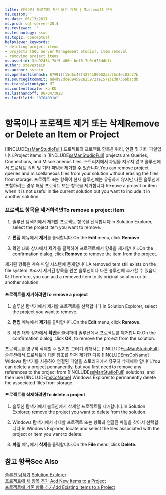 ```yaml
---
title: 항목이나 프로젝트 제거 또는 삭제 | Microsoft 문서
ms.custom: ''
ms.date: 06/13/2017
ms.prod: sql-server-2014
ms.reviewer: ''
ms.technology: ssms
ms.topic: conceptual
helpviewer_keywords:
- deleting project items
- projects [SQL Server Management Studio], item removal
- removing project items
ms.assetid: 3fd92434-70f5-466e-bef0-7e0fd73ddb1c
author: stevestein
ms.author: sstein
ms.openlocfilehash: 679911f15d6c47f4274180602a5376c4ec03c77b
ms.sourcegitcommit: ad4d92dce894592a259721a1571b1d8736abacdb
ms.translationtype: MT
ms.contentlocale: ko-KR
ms.lasthandoff: 08/04/2020
ms.locfileid: "87649310"
---
```

# <a name="remove-or-delete-an-item-or-project"></a><span data-ttu-id="0a19d-102">항목이나 프로젝트 제거 또는 삭제</span><span class="sxs-lookup"><span data-stu-id="0a19d-102">Remove or Delete an Item or Project</span></span>
  <span data-ttu-id="0a19d-103">[!INCLUDE[ssManStudioFull](../../includes/ssmanstudiofull-md.md)] 프로젝트의 프로젝트 항목은 쿼리, 연결 및 기타 파일입니다.</span><span class="sxs-lookup"><span data-stu-id="0a19d-103">Project items in [!INCLUDE[ssManStudioFull](../../includes/ssmanstudiofull-md.md)] projects are Queries, Connections, and Miscellaneous files.</span></span> <span data-ttu-id="0a19d-104">스토리지에서 파일을 지우지 않고 솔루션에서 프로젝트 쿼리 및 기타 파일을 제거할 수 있습니다.</span><span class="sxs-lookup"><span data-stu-id="0a19d-104">You can remove project queries and miscellaneous files from your solution without erasing the files from storage.</span></span> <span data-ttu-id="0a19d-105">프로젝트 또는 항목이 현재 솔루션에는 유용하지 않지만 다른 솔루션에 포함하려는 경우 해당 프로젝트 또는 항목을 제거합니다.</span><span class="sxs-lookup"><span data-stu-id="0a19d-105">Remove a project or item when it is not useful in the current solution but you want to include it in another solution.</span></span>  
  
### <a name="to-remove-a-project-item"></a><span data-ttu-id="0a19d-106">프로젝트 항목을 제거하려면</span><span class="sxs-lookup"><span data-stu-id="0a19d-106">To remove a project item</span></span>  
  
1.  <span data-ttu-id="0a19d-107">솔루션 탐색기에서 제거할 프로젝트 항목을 선택합니다.</span><span class="sxs-lookup"><span data-stu-id="0a19d-107">In Solution Explorer, select the project item you want to remove.</span></span>  
  
2.  <span data-ttu-id="0a19d-108">**편집** 메뉴에서 **제거**를 클릭합니다.</span><span class="sxs-lookup"><span data-stu-id="0a19d-108">On the **Edit** menu, click **Remove**.</span></span>  
  
3.  <span data-ttu-id="0a19d-109">확인 대화 상자에서 **제거** 를 클릭하여 프로젝트에서 항목을 제거합니다.</span><span class="sxs-lookup"><span data-stu-id="0a19d-109">On the confirmation dialog, click **Remove** to remove the item from the project.</span></span>  
  
 <span data-ttu-id="0a19d-110">제거된 항목은 계속 파일 시스템에 존재합니다.</span><span class="sxs-lookup"><span data-stu-id="0a19d-110">A removed item still exists on the file system.</span></span> <span data-ttu-id="0a19d-111">따라서 제거된 항목을 원본 솔루션이나 다른 솔루션에 추가할 수 있습니다.</span><span class="sxs-lookup"><span data-stu-id="0a19d-111">Therefore, you can add a removed item to its original solution or to another solution.</span></span>  
  
#### <a name="to-remove-a-project"></a><span data-ttu-id="0a19d-112">프로젝트를 제거하려면</span><span class="sxs-lookup"><span data-stu-id="0a19d-112">To remove a project</span></span>  
  
1.  <span data-ttu-id="0a19d-113">솔루션 탐색기에서 제거할 프로젝트를 선택합니다.</span><span class="sxs-lookup"><span data-stu-id="0a19d-113">In Solution Explorer, select the project you want to remove.</span></span>  
  
2.  <span data-ttu-id="0a19d-114">**편집** 메뉴에서 **제거**를 클릭합니다.</span><span class="sxs-lookup"><span data-stu-id="0a19d-114">On the **Edit** menu, click **Remove**.</span></span>  
  
3.  <span data-ttu-id="0a19d-115">확인 대화 상자에서 **확인**을 클릭하여 솔루션에서 프로젝트를 제거합니다.</span><span class="sxs-lookup"><span data-stu-id="0a19d-115">On the confirmation dialog, click **OK**, to remove the project from the solution.</span></span>  
  
 <span data-ttu-id="0a19d-116">프로젝트를 영구히 삭제할 수 있지만 그러기 위해서는 [!INCLUDE[ssManStudioFull](../../includes/ssmanstudiofull-md.md)] 솔루션에서 프로젝트에 대한 참조를 먼저 제거한 다음 [!INCLUDE[msCoName](../../includes/msconame-md.md)] Widows 탐색기를 사용하여 연결된 파일을 스토리지에서 영구히 삭제해야 합니다.</span><span class="sxs-lookup"><span data-stu-id="0a19d-116">You can delete a project permanently, but you first need to remove any references to the project from [!INCLUDE[ssManStudioFull](../../includes/ssmanstudiofull-md.md)] solutions, and then use [!INCLUDE[msCoName](../../includes/msconame-md.md)] Windows Explorer to permanently delete the associated files from storage.</span></span>  
  
#### <a name="to-delete-a-project"></a><span data-ttu-id="0a19d-117">프로젝트를 삭제하려면</span><span class="sxs-lookup"><span data-stu-id="0a19d-117">To delete a project</span></span>  
  
1.  <span data-ttu-id="0a19d-118">솔루션 탐색기에서 솔루션에서 삭제할 프로젝트를 제거합니다.</span><span class="sxs-lookup"><span data-stu-id="0a19d-118">In Solution Explorer, remove the project you want to delete from the solution.</span></span>  
  
2.  <span data-ttu-id="0a19d-119">Windows 탐색기에서 삭제할 프로젝트 또는 항목과 연결된 파일을 찾아서 선택합니다.</span><span class="sxs-lookup"><span data-stu-id="0a19d-119">In Windows Explorer, locate and select the files associated with the project or item you want to delete.</span></span>  
  
3.  <span data-ttu-id="0a19d-120">**파일** 메뉴에서 **삭제**를 클릭합니다.</span><span class="sxs-lookup"><span data-stu-id="0a19d-120">On the **File** menu, click **Delete**.</span></span>  
  
## <a name="see-also"></a><span data-ttu-id="0a19d-121">참고 항목</span><span class="sxs-lookup"><span data-stu-id="0a19d-121">See Also</span></span>  
 <span data-ttu-id="0a19d-122">[솔루션 탐색기](solution-explorer.md) </span><span class="sxs-lookup"><span data-stu-id="0a19d-122">[Solution Explorer](solution-explorer.md) </span></span>  
 <span data-ttu-id="0a19d-123">[프로젝트에 새 항목 추가](add-new-items-to-a-project.md) </span><span class="sxs-lookup"><span data-stu-id="0a19d-123">[Add New Items to a Project](add-new-items-to-a-project.md) </span></span>  
 [<span data-ttu-id="0a19d-124">프로젝트에 기존 항목 추가</span><span class="sxs-lookup"><span data-stu-id="0a19d-124">Add Existing Items to a Project</span></span>](add-existing-items-to-a-project.md)  
  
  
